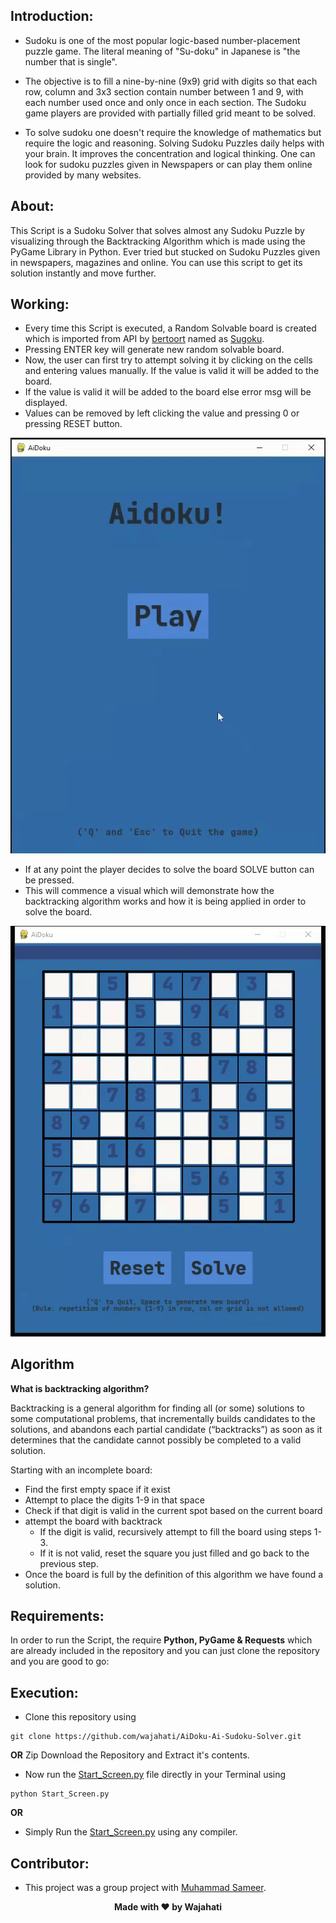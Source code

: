 ## Introduction:
-	Sudoku is one of the most popular logic-based number-placement puzzle game. The literal meaning of "Su-doku" in Japanese is "the number that is single".

-	The objective is to fill a nine-by-nine (9x9) grid with digits so that each row, column and 3x3 section contain number between 1 and 9, with each number used once and only once in each section. The Sudoku game players are provided with partially filled grid meant to be solved.

-	To solve sudoku one doesn't require the knowledge of mathematics but require the logic and reasoning. Solving Sudoku Puzzles daily helps with your brain. It improves the concentration and logical thinking. One can look for sudoku puzzles given in Newspapers or can play them online provided by many websites. 

## About:

This Script is a Sudoku Solver that solves almost any Sudoku Puzzle by visualizing through the Backtracking Algorithm which is made using the PyGame Library in Python. Ever tried but stucked on Sudoku Puzzles given in newspapers, magazines and online. You can use this script to get its solution instantly and move further.

## Working:

-	Every time this Script is executed, a Random Solvable board is created which is imported from API by [bertoort](https://github.com/bertoort) named as [Sugoku](https://github.com/bertoort/sugoku).
-	Pressing ENTER key will generate new random solvable board.
- Now, the user can first try to attempt solving it by clicking on the cells and entering values manually. If the value is valid it will be added to the board.
-	If the value is valid it will be added to the board else error msg will be displayed.  
-	Values can be removed by left clicking the value and pressing 0 or pressing RESET button.

<p align="center">
	<img src="https://github.com/wajahati/Extras/blob/main/screen%201%2C2.gif">
</p>

-	If at any point the player decides to solve the board SOLVE button can be pressed.
-	This will commence a visual which will demonstrate how the backtracking algorithm works and how it is being applied in order to solve the board.

<p align="center">
	<img src="https://github.com/wajahati/Extras/blob/main/gif%20Video_3.gif">
</p>

## **Algorithm**

**What is backtracking algorithm?**

Backtracking is a general algorithm for finding all (or some) solutions to some computational problems, that incrementally builds candidates to the solutions, and abandons each partial candidate (“backtracks”) as soon as it determines that the candidate cannot possibly be completed to a valid solution.

Starting with an incomplete board:

* Find the first empty space if it exist
* Attempt to place the digits 1-9 in that space
* Check if that digit is valid in the current spot based on the current board
* attempt the board with backtrack
  + If the digit is valid, recursively attempt to fill the board using steps 1-3.
  + If it is not valid, reset the square you just filled and go back to the previous step.
* Once the board is full by the definition of this algorithm we have found a solution.

## Requirements:
In order to run the Script, the require **Python, PyGame & Requests** which are already included in the repository and you can just clone the repository and you are good to go:

## Execution:
-	Clone this repository using
```
git clone https://github.com/wajahati/AiDoku-Ai-Sudoku-Solver.git
```
**OR**
Zip Download the Repository and Extract it's contents.
-	Now run the [Start_Screen.py](https://github.com/wajahati/AiDoku-Ai-Sudoku-Solver/blob/main/Start_Screen.py) file directly in your Terminal using
```
python Start_Screen.py
```
**OR**
- Simply Run the [Start_Screen.py](https://github.com/wajahati/AiDoku-Ai-Sudoku-Solver/blob/main/Start_Screen.py) using any compiler.

## Contributor:
- This project was a group project with [Muhammad Sameer](#).
<p align='center'><b>Made with ❤ by Wajahati</b></p>
